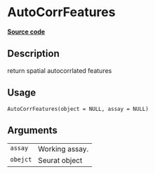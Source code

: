 

# AutoCorrFeatures

[**Source code**](https://github.com/shiquan/Yano/tree/master/R/moransi.R#L197)

## Description

return spatial autocorrlated features

## Usage

<pre><code class='language-R'>AutoCorrFeatures(object = NULL, assay = NULL)
</code></pre>

## Arguments

<table>
<tr>
<td style="white-space: nowrap; font-family: monospace; vertical-align: top">
<code id="assay">assay</code>
</td>
<td>
Working assay.
</td>
</tr>
<tr>
<td style="white-space: nowrap; font-family: monospace; vertical-align: top">
<code id="obejct">obejct</code>
</td>
<td>
Seurat object
</td>
</tr>
</table>
